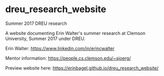 # dreu_research_website
Summer 2017 DREU research

A website documenting Erin Walter's summer research at Clemson University, Summer 2017 under DREU.

Erin Walter: https://www.linkedin.com/in/erincwalter

Mentor information: https://people.cs.clemson.edu/~sjoerg/

Preview website here: https://erinbagel.github.io/dreu_research_website/

